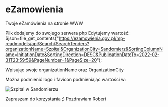 # eZamowienia
Twoje eZamówienia na stronie WWW

Plik dodajemy do swojego serwera php
Edytujemy wartość: 
$json=file_get_contents("https://ezamowienia.gov.pl/mp-readmodels/api/Search/SearchTenders?organizationName=Szpital&OrganizationCity=Sandomierz&SortingColumnName=InitiationDate&SortingDirection=DESC&PublicationDateTo=2022-02-31T23:59:59&PageNumber=1&PageSize=20");

Wpisując swoje organizationName oraz OrganizationCity 

Można podmienić logo i favicon podmieniając wartości w:

<link rel="icon" type="image/ico" href="/images/favicon.ico"/ >
  
<img src="https://sand.pl/images/logo_21.png" alt="Szpital w Sandomierzu" class="responsive"/>


Zapraszam do korzystania ;)
Pozdrawiam
Robert

